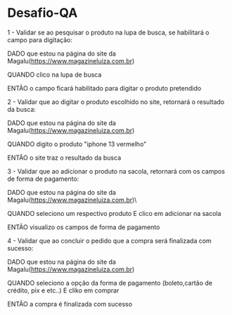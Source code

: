 # Desafio-QA

1 -  Validar se ao pesquisar o produto na lupa de busca, se habilitará o campo para digitação: 

DADO que estou na página do site da Magalu(https://www.magazineluiza.com.br)

QUANDO clico na lupa de busca

ENTÃO o campo ficará habilitado para digitar o produto pretendido 

2 - Validar que ao digitar o produto escolhido no site, retornará o resultado da busca:

DADO que estou na página do site da Magalu(https://www.magazineluiza.com.br)

QUANDO digito o produto "iphone 13 vermelho"

ENTÃO o site traz o resultado da busca

3 - Validar que ao adicionar o produto na sacola, retornará com os campos de forma de pagamento:

 DADO que estou na página do site da Magalu(https://www.magazineluiza.com.br)\
 
QUANDO seleciono um respectivo produto
E clico em adicionar na sacola

ENTÃO visualizo os campos de forma de pagamento

4 - Validar que ao concluir o pedido que a compra será finalizada com sucesso:

DADO que estou na página do site da Magalu(https://www.magazineluiza.com.br)

QUANDO seleciono a opção da forma de pagamento (boleto,cartão de crédito, pix e etc..)
E cliko em comprar

ENTÃO a compra é finalizada com sucesso  
